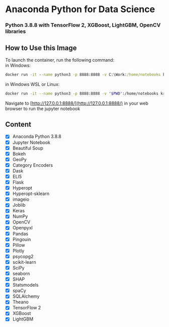 # Anaconda Python for Data Science
### Python 3.8.8 with TensorFlow 2, XGBoost, LightGBM, OpenCV libraries

## How to Use this Image
To launch the container, run the following command:<br/>
in Windows:
```cmd
docker run -it --name python3 -p 8888:8888 -v C:\Work:/home/notebooks kriss024/anaconda-python-for-data-science
```
in Windows WSL or Linux:
```bash
docker run -it --name python3 -p 8888:8888 -v "$PWD":/home/notebooks kriss024/anaconda-python-for-data-science
```

Navigate to [http://127.0.0.1:8888/](http://127.0.0.1:8888/) in your web browser to run the jupyter notebook

## Content
- [x] Anaconda Python 3.8.8
- [x] Jupyter Notebook
- [x] Beautiful Soup
- [x] Bokeh
- [x] GeoPy
- [x] Category Encoders
- [x] Dask
- [x] ELI5
- [x] Flask
- [x] Hyperopt
- [x] Hyperopt-sklearn
- [x] imageio
- [x] Joblib
- [x] Keras
- [x] NumPy
- [x] OpenCV
- [x] Openpyxl
- [x] Pandas
- [x] Pingouin
- [x] Pillow
- [x] Plotly
- [x] psycopg2
- [x] scikit-learn
- [x] SciPy
- [x] seaborn
- [x] SHAP
- [x] Statsmodels
- [x] spaCy
- [x] SQLAlchemy
- [x] Theano
- [x] TensorFlow 2
- [x] XGBoost
- [x] LightGBM